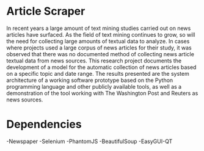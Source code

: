 # Article Scraper

In recent years a large amount of text mining studies carried out on news articles have surfaced. As the field of text mining continues to grow, so will the need for collecting large amounts of textual data to analyze. In cases where projects used a large corpus of news articles for their study, it was observed that there was no documented method of collecting news article textual data from news sources. This research project documents the development of a model for the automatic collection of news articles based on a specific topic and date range. The results presented are the system architecture of a working software prototype based on the Python programming language and other publicly available tools, as well as a demonstration of the tool working with The Washington Post and Reuters as news sources.

# Dependencies
-Newspaper
-Selenium
-PhantomJS
-BeautifulSoup
-EasyGUI-QT
